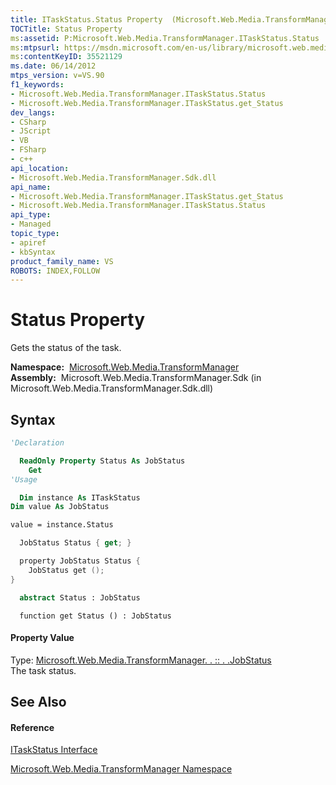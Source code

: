 ```yaml
---
title: ITaskStatus.Status Property  (Microsoft.Web.Media.TransformManager)
TOCTitle: Status Property
ms:assetid: P:Microsoft.Web.Media.TransformManager.ITaskStatus.Status
ms:mtpsurl: https://msdn.microsoft.com/en-us/library/microsoft.web.media.transformmanager.itaskstatus.status(v=VS.90)
ms:contentKeyID: 35521129
ms.date: 06/14/2012
mtps_version: v=VS.90
f1_keywords:
- Microsoft.Web.Media.TransformManager.ITaskStatus.Status
- Microsoft.Web.Media.TransformManager.ITaskStatus.get_Status
dev_langs:
- CSharp
- JScript
- VB
- FSharp
- c++
api_location:
- Microsoft.Web.Media.TransformManager.Sdk.dll
api_name:
- Microsoft.Web.Media.TransformManager.ITaskStatus.get_Status
- Microsoft.Web.Media.TransformManager.ITaskStatus.Status
api_type:
- Managed
topic_type:
- apiref
- kbSyntax
product_family_name: VS
ROBOTS: INDEX,FOLLOW
---
```


# Status Property

Gets the status of the task.

**Namespace:**  [Microsoft.Web.Media.TransformManager](microsoft-web-media-transformmanager-namespace.md)  
**Assembly:**  Microsoft.Web.Media.TransformManager.Sdk (in Microsoft.Web.Media.TransformManager.Sdk.dll)

## Syntax

``` vb
'Declaration

  ReadOnly Property Status As JobStatus
    Get
'Usage

  Dim instance As ITaskStatus
Dim value As JobStatus

value = instance.Status
```

``` csharp
  JobStatus Status { get; }
```

``` c++
  property JobStatus Status {
    JobStatus get ();
}
```

``` fsharp
  abstract Status : JobStatus
```

``` jscript
  function get Status () : JobStatus
```

#### Property Value

Type: [Microsoft.Web.Media.TransformManager. . :: . .JobStatus](jobstatus-enumeration-microsoft-web-media-transformmanager.md)  
The task status.  

## See Also

#### Reference

[ITaskStatus Interface](itaskstatus-interface-microsoft-web-media-transformmanager.md)

[Microsoft.Web.Media.TransformManager Namespace](microsoft-web-media-transformmanager-namespace.md)

